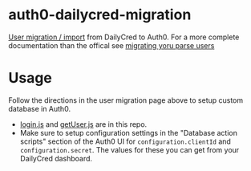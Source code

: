 # auth0-dailycred-migration

[User migration / import](https://auth0.com/docs/connections/database/migrating) from DailyCred to Auth0.  For a more complete documentation than the offical see [migrating yoru parse users](https://auth0.com/blog/2016/02/16/migrating-your-parse-users-to-auth0/)

# Usage

Follow the directions in the user migration page above to setup custom database in Auth0.  

*  [login.js](./login.js) and [getUser.js](./getUser.js) are in this repo.  
*  Make sure to setup configuration settings in the "Database action scripts" section of the Auth0 UI for `configuration.clientId` and `configuration.secret`.  The values for these you can get from your DailyCred dashboard.

